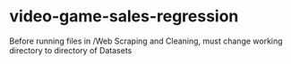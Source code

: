 # video-game-sales-regression

Before running files in /Web Scraping and Cleaning, must change working directory to directory of Datasets

